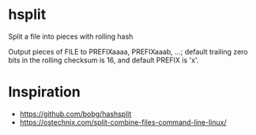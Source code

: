 # hsplit
Split a file into pieces with rolling hash

Output pieces of FILE to PREFIXaaaa, PREFIXaaab, ...; default trailing zero bits in the rolling checksum is 16, and default PREFIX is 'x'.

# Inspiration 
* https://github.com/bobg/hashsplit
* https://ostechnix.com/split-combine-files-command-line-linux/
